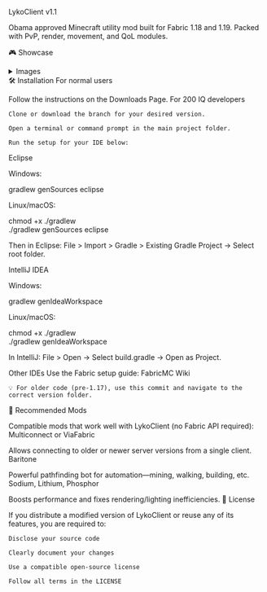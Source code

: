 LykoClient v1.1






Obama approved Minecraft utility mod built for Fabric 1.18 and 1.19.
Packed with PvP, render, movement, and QoL modules.


🎮 Showcase
<details> <summary>Images</summary>

</details>
🛠️ Installation
For normal users

Follow the instructions on the Downloads Page.
For 200 IQ developers

    Clone or download the branch for your desired version.

    Open a terminal or command prompt in the main project folder.

    Run the setup for your IDE below:

Eclipse

Windows:

gradlew genSources eclipse

Linux/macOS:

chmod +x ./gradlew  
./gradlew genSources eclipse

Then in Eclipse:
File > Import > Gradle > Existing Gradle Project → Select root folder.

IntelliJ IDEA

Windows:

gradlew genIdeaWorkspace

Linux/macOS:

chmod +x ./gradlew  
./gradlew genIdeaWorkspace

In IntelliJ:
File > Open → Select build.gradle → Open as Project.

Other IDEs
Use the Fabric setup guide: FabricMC Wiki

    💡 For older code (pre-1.17), use this commit and navigate to the correct version folder.

🔌 Recommended Mods

Compatible mods that work well with LykoClient (no Fabric API required):
Multiconnect or ViaFabric

Allows connecting to older or newer server versions from a single client.
Baritone

Powerful pathfinding bot for automation—mining, walking, building, etc.
Sodium, Lithium, Phosphor

Boosts performance and fixes rendering/lighting inefficiencies.
📜 License

If you distribute a modified version of LykoClient or reuse any of its features, you are required to:

    Disclose your source code

    Clearly document your changes

    Use a compatible open-source license

    Follow all terms in the LICENSE
